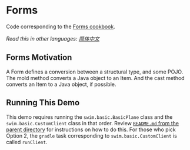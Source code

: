 # Forms

Code corresponding to the [Forms cookbook](https://swimos.org/tutorials/forms/).

*Read this in other languages: [简体中文](README.zh-cn.md)*

## Forms Motivation
A Form defines a conversion between a structural type, and some POJO. The mold method converts a Java object to an Item. And the cast method converts an Item to a Java object, if possible.

## Running This Demo

This demo requires running the `swim.basic.BasicPlane` class and the `swim.basic.CustomClient` class in that order. Review [`README.md` from the parent directory](../README.md) for instructions on how to do this. For those who pick Option 2, the `gradle` task corresponding to `swim.basic.CustomClient` is called `runClient`.
